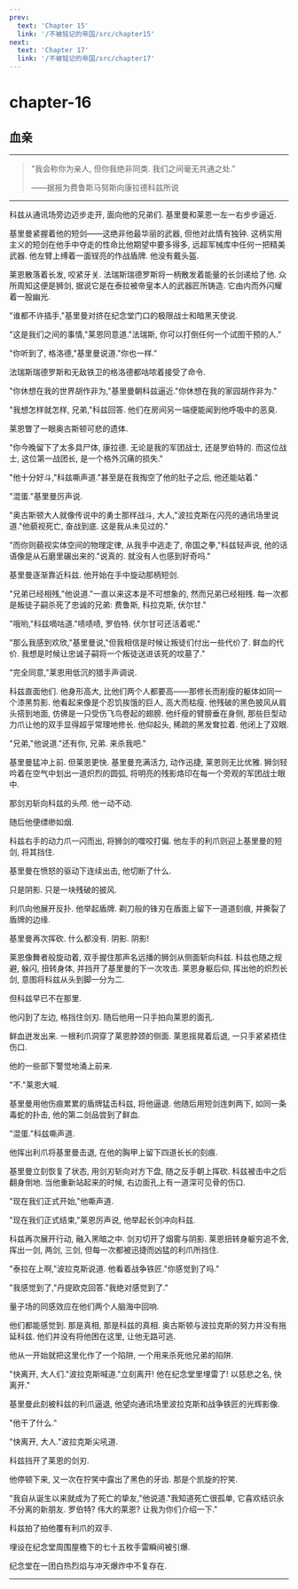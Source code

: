 ```yaml
---
prev:
  text: 'Chapter 15'
  link: '/不被铭记的帝国/src/chapter15'
next:
  text: 'Chapter 17'
  link: '/不被铭记的帝国/src/chapter17'
---
```


# chapter-16

## 血亲

--------

> "我会称你为亲人, 但你我绝非同类. 我们之间毫无共通之处."
>
> ——据报为费鲁斯马努斯向康拉德科兹所说

--------

科兹从通讯场旁边迈步走开, 面向他的兄弟们. 基里曼和莱恩一左一右步步逼近.

基里曼紧握着他的短剑——这绝非他最华丽的武器, 但他对此情有独钟. 这柄实用主义的短剑在他手中夺走的性命比他期望中要多得多, 远超军械库中任何一把精美武器. 他左臂上缚着一面锃亮的作战盾牌. 他没有戴头盔.

莱恩散落着长发, 咬紧牙关. 法瑞斯瑞德罗斯将一柄散发着能量的长剑递给了他. 众所周知这便是狮剑, 据说它是在泰拉被帝皇本人的武器匠所铸造. 它由内而外闪耀着一股幽光.

"谁都不许插手,"基里曼对挤在纪念堂门口的极限战士和暗黑天使说.

"这是我们之间的事情,"莱恩同意道."法瑞斯, 你可以打倒任何一个试图干预的人."

"你听到了, 格洛德,"基里曼说道."你也一样."

法瑞斯瑞德罗斯和无敌铁卫的格洛德都咕哝着接受了命令.

"你休想在我的世界胡作非为,"基里曼朝科兹逼近."你休想在我的家园胡作非为."

"我想怎样就怎样, 兄弟,"科兹回答. 他们在房间另一端便能闻到他呼吸中的恶臭.

莱恩瞥了一眼奥古斯顿可悲的遗体.

"你今晚留下了太多具尸体, 康拉德. 无论是我的军团战士, 还是罗伯特的. 而这位战士, 这位第一战团长, 是一个格外沉痛的损失."

"他十分好斗,"科兹嘶声道."甚至是在我掏空了他的肚子之后, 他还能站着."

"混蛋."基里曼厉声说.

"奥古斯顿大人就像传说中的勇士那样战斗, 大人,"波拉克斯在闪亮的通讯场里说道."他藐视死亡, 奋战到底. 这是我从未见过的."

"而你则藐视实体空间的物理定律, 从我手中逃走了, 帝国之拳,"科兹轻声说, 他的话语像是从石磨里碾出来的."说真的. 就没有人也感到好奇吗."

基里曼逐渐靠近科兹. 他开始在手中旋动那柄短剑.

"兄弟已经相残,"他说道."一直以来这本是不可想象的, 然而兄弟已经相残. 每一次都是叛徒子嗣杀死了忠诚的兄弟: 费鲁斯, 科拉克斯, 伏尔甘."

"哦哟,"科兹嘀咕道."啧啧啧, 罗伯特. 伏尔甘可还活着呢."

"那么我感到欢欣,"基里曼说,"但我相信是时候让叛徒们付出一些代价了. 鲜血的代价. 我想是时候让忠诚子嗣将一个叛徒送进该死的坟墓了."

"完全同意,"莱恩用低沉的猎手声调说.

科兹直面他们. 他身形高大, 比他们两个人都要高——那修长而削瘦的躯体如同一个漆黑剪影. 他看起来像是个忍饥挨饿的巨人, 高大而枯瘦. 他残破的黑色披风从肩头搭到地面, 仿佛是一只受伤飞鸟卷起的翅膀. 他纤瘦的臂膀垂在身侧, 那些巨型动力爪让他的双手显得超乎常理地修长. 他仰起头, 稀疏的黑发耷拉着. 他闭上了双眼.

"兄弟,"他说道."还有你, 兄弟. 来杀我吧."

基里曼猛冲上前. 但莱恩更快. 基里曼充满活力, 动作迅捷, 莱恩则无比优雅. 狮剑轻吟着在空气中划出一道炽烈的圆弧, 将明亮的残影烙印在每一个旁观的军团战士眼中.

那剑刃斩向科兹的头颅. 他一动不动.

随后他便缥缈如烟.

科兹右手的动力爪一闪而出, 将狮剑的噬咬打偏. 他左手的利爪则迎上基里曼的短剑, 将其挡住.

基里曼在愤怒的驱动下连续出击, 他切断了什么.

只是阴影. 只是一块残破的披风.

利爪向他展开反扑. 他举起盾牌. 剃刀般的锋刃在盾面上留下一道道刻痕, 并撕裂了盾牌的边缘.

基里曼再次挥砍. 什么都没有. 阴影. 阴影!

莱恩像舞者般旋动着, 双手握住那声名远播的狮剑从侧面斩向科兹. 科兹也随之规避, 躲闪, 扭转身体, 并挡开了基里曼的下一次攻击. 莱恩身躯后仰, 挥出他的炽烈长剑, 意图将科兹从头到脚一分为二.

但科兹早已不在那里.

他闪到了左边, 格挡住剑刃. 随后他用一只手拍向莱恩的面孔.

鲜血迸发出来. 一根利爪洞穿了莱恩脖颈的侧面. 莱恩摇晃着后退, 一只手紧紧捂住伤口.

他的一些部下警觉地涌上前来.

"不."莱恩大喊.

基里曼用他伤痕累累的盾牌猛击科兹, 将他逼退. 他随后用短剑连刺两下, 如同一条毒蛇的扑击, 他的第二剑品尝到了鲜血.

"混蛋."科兹嘶声道.

他挥出利爪将基里曼击退, 在他的胸甲上留下四道长长的刻痕.

基里曼立刻恢复了状态, 用剑刃斩向对方下盘, 随之反手朝上挥砍. 科兹被击中之后翻身倒地. 当他重新站起来的时候, 右边面孔上有一道深可见骨的伤口.

"现在我们正式开始,"他嘶声道.

"现在我们正式结束,"莱恩厉声说, 他举起长剑冲向科兹.

科兹再次展开行动, 融入黑暗之中. 剑刃切开了烟雾与阴影. 莱恩扭转身躯穷追不舍, 挥出一剑, 两剑, 三剑, 但每一次都被迅捷而凶猛的利爪所挡住.

"泰拉在上啊,"波拉克斯说道. 他看着战争铁匠."你感觉到了吗."

"我感觉到了,"丹提欧克回答."我绝对感觉到了."

量子场的同感效应在他们两个人脑海中回响.

他们都能感觉到. 那是真相, 那是科兹的真相. 奥古斯顿与波拉克斯的努力并没有拖延科兹. 他们并没有将他困在这里, 让他无路可逃.

他从一开始就把这里化作了一个陷阱, 一个用来杀死他兄弟的陷阱.

"快离开, 大人们."波拉克斯喊道."立刻离开! 他在纪念堂里埋雷了! 以慈悲之名, 快离开."

基里曼此刻被科兹的利爪逼退, 他望向通讯场里波拉克斯和战争铁匠的光辉影像.

"他干了什么."

"快离开, 大人."波拉克斯尖吼道.

科兹挡开了莱恩的剑刃.

他停顿下来, 又一次在狞笑中露出了黑色的牙齿. 那是个凯旋的狞笑.

"我自从诞生以来就成为了死亡的挚友,"他说道."我知道死亡很孤单, 它喜欢结识永不分离的新朋友. 罗伯特? 伟大的莱恩? 让我为你们介绍一下."

科兹拍了拍他覆有利爪的双手.

埋设在纪念堂周围屋檐下的七十五枚手雷瞬间被引爆.

纪念堂在一团白热烈焰与冲天爆炸中不复存在.

--------
